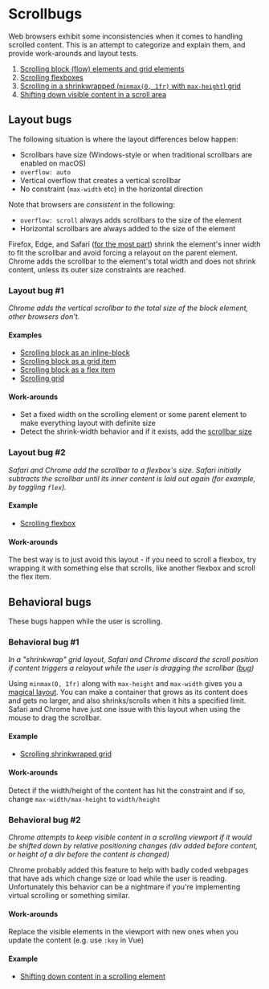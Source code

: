 Scrollbugs
==========

Web browsers exhibit some inconsistencies when it comes to handling scrolled content. This is an attempt to categorize and explain them, and provide work-arounds and layout tests.

1. [Scrolling block (flow) elements and grid elements](#layout-bug-1)
2. [Scrolling flexboxes](#layout-bug-2)
3. [Scrolling in a shrinkwrapped (`minmax(0, 1fr)` with `max-height`) grid](#behavioral-bug-1)
4. [Shifting down visible content in a scroll area](#behavioral-bug-2)

## Layout bugs

The following situation is where the layout differences below happen:
* Scrollbars have size (Windows-style or when traditional scrollbars are enabled on macOS)
* `overflow: auto`
* Vertical overflow that creates a vertical scrollbar
* No constraint (`max-width` etc) in the horizontal direction

Note that browsers are _consistent_ in the following:
* `overflow: scroll` always adds scrollbars to the size of the element
* Horizontal scrollbars are always added to the size of the element

Firefox, Edge, and Safari ([for the most part](#layout-bug-2)) shrink the element's inner width to fit the scrollbar and avoid forcing a relayout on the parent element. Chrome adds the scrollbar to the element's total width and does not shrink content, unless its outer size constraints are reached.

### Layout bug #1

_Chrome adds the vertical scrollbar to the total size of the block element, other browsers don't._

#### Examples

* [Scrolling block as an inline-block](http://jsfiddle.net/d3jptx5b/)
* [Scrolling block as a grid item](http://jsfiddle.net/e47g1fd9/)
* [Scrolling block as a flex item](http://jsfiddle.net/dunr72ye/)
* [Scrolling grid](http://jsfiddle.net/rmyjfaq4/)

#### Work-arounds

* Set a fixed width on the scrolling element or some parent element to make everything layout with definite size
* Detect the shrink-width behavior and if it exists, add the [scrollbar size](https://jsfiddle.net/quLjdn0p/)

### Layout bug #2

_Safari and Chrome add the scrollbar to a flexbox's size. Safari initially subtracts the scrollbar until its inner content is laid out again (for example, by toggling `flex`)._

#### Example

* [Scrolling flexbox](http://jsfiddle.net/2n7uf8g9/)

#### Work-arounds

The best way is to just avoid this layout - if you need to scroll a flexbox, try wrapping it with something else that scrolls, like another flexbox and scroll the flex item.

## Behavioral bugs

These bugs happen while the user is scrolling.

### Behavioral bug #1

_In a "shrinkwrap" grid layout, Safari and Chrome discard the scroll position if content triggers a relayout while the user is dragging the scrollbar ([bug](https://bugs.chromium.org/p/chromium/issues/detail?id=878571))_

Using `minmax(0, 1fr)` along with `max-height` and `max-width` gives you a [magical layout](https://www.w3.org/TR/css-grid-1/#algo-flex-tracks). You can make a container that grows as its content does and gets no larger, and also shrinks/scrolls when it hits a specified limit. Safari and Chrome have just one issue with this layout when using the mouse to drag the scrollbar.

#### Example

* [Scrolling shrinkwraped grid](https://jsfiddle.net/xkza85dp/)

#### Work-arounds

Detect if the width/height of the content has hit the constraint and if so, change `max-width/max-height` to `width/height`

### Behavioral bug #2

_Chrome attempts to keep visible content in a scrolling viewport if it would be shifted down by relative positioning changes (div added before content, or height of a div before the content is changed)_

Chrome probably added this feature to help with badly coded webpages that have ads which change size or load while the user is reading. Unfortunately this behavior can be a nightmare if you're implementing virtual scrolling or something similar.

#### Work-arounds

Replace the visible elements in the viewport with new ones when you update the content (e.g. use `:key` in Vue)

#### Example

* [Shifting down content in a scrolling element](https://jsfiddle.net/kdwp7mzb/)

